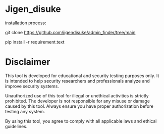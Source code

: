 # Jigen_disuke

installation process:

git clone https://github.com/jigendisuke/admin_finder/tree/main

pip install -r requirement.text



# Disclaimer

This tool is developed for educational and security testing purposes only. It is intended to help security researchers and professionals analyze and improve security systems.

Unauthorized use of this tool for illegal or unethical activities is strictly prohibited. The developer is not responsible for any misuse or damage caused by this tool. Always ensure you have proper authorization before testing any system.

By using this tool, you agree to comply with all applicable laws and ethical guidelines.